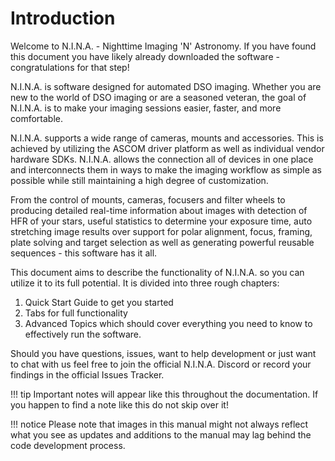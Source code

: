 # Introduction

Welcome to N.I.N.A. - Nighttime Imaging 'N' Astronomy. If you have found this document you have likely already downloaded the software - congratulations for that step!

N.I.N.A. is software designed for automated DSO imaging. Whether you are new to the world of DSO imaging or are a seasoned veteran, the goal of N.I.N.A. is to make your imaging sessions easier, faster, and more comfortable.

N.I.N.A. supports a wide range of cameras, mounts and accessories. This is achieved by utilizing the ASCOM driver platform as well as individual vendor hardware SDKs. N.I.N.A. allows the connection all of devices in one place and interconnects them in ways to make the imaging workflow as simple as possible while still maintaining a high degree of customization.

From the control of mounts, cameras, focusers and filter wheels to producing detailed real-time information about images with detection of HFR of your stars, useful statistics to determine your exposure time, auto stretching image results over support for polar alignment, focus, framing, plate solving and target selection as well as generating powerful reusable sequences - this software has it all.

This document aims to describe the functionality of N.I.N.A. so you can utilize it to its full potential. It is divided into three rough chapters:

1. Quick Start Guide to get you started
2. Tabs for full functionality
3. Advanced Topics which should cover everything you need to know to effectively run the software.

Should you have questions, issues, want to help development or just want to chat with us feel free to join the official N.I.N.A. Discord or record your findings in the official Issues Tracker.

!!! tip
    Important notes will appear like this throughout the documentation. If you happen to find a note like this do not skip over it!

!!! notice
    Please note that images in this manual might not always reflect what you see as updates and additions to the manual may lag behind the code development process.
